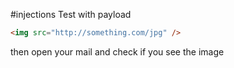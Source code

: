 
#injections
Test with payload
```html
<img src="http://something.com/jpg" />
```

then open your mail and check if you see the image